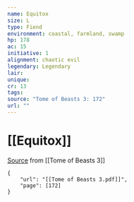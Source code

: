 ```yaml
---
name: Equitox
size: L
type: Fiend
environment: coastal, farmland, swamp
hp: 178
ac: 15
initiative: 1
alignment: chaotic evil
legendary: Legendary
lair: 
unique: 
cr: 13
tags: 
source: "Tome of Beasts 3: 172"
url: ""
---
```

# [[Equitox]]

[Source](zotero://open-pdf/library/items/BLGR9HVR?page=172) from [[Tome of Beasts 3]]

```pdf
{
	"url": "[[Tome of Beasts 3.pdf]]",
	"page": [172]
}
```

